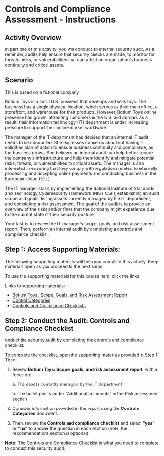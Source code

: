 # Controls and Compliance Assessment - Instructions

## Activity Overview
In part one of this activity, you will conduct an internal security audit. As a reminder, audits help ensure that security checks are made, to monitor for threats, risks, or vulnerabilities that can affect an organization’s business continuity and critical assets. 

## Scenario
This is based on a fictional company

Botium Toys is a small U.S. business that develops and sells toys. The business has a single physical location, which serves as their main office, a storefront, and warehouse for their products. However, Botium Toy’s online presence has grown, attracting customers in the U.S. and abroad. As a result, their information technology (IT) department is under increasing pressure to support their online market worldwide.

The manager of the IT department has decided that an internal IT audit needs to be conducted. She expresses concerns about not having a solidified plan of action to ensure business continuity and compliance, as the business grows. She believes an internal audit can help better secure the company’s infrastructure and help them identify and mitigate potential risks, threats, or vulnerabilities to critical assets. The manager is also interested in ensuring that they comply with regulations related to internally processing and accepting online payments and conducting business in the European Union (E.U.).

The IT manager starts by implementing the National Institute of Standards and Technology Cybersecurity Framework (NIST CSF), establishing an audit scope and goals, listing assets currently managed by the IT department, and completing a risk assessment. The goal of the audit is to provide an overview of the risks and/or fines that the company might experience due to the current state of their security posture.

Your task is to review the IT manager’s scope, goals, and risk assessment report. Then, perform an internal audit by completing a controls and compliance checklist.

## Step 1: Access Supporting Materials:

The following supporting materials will help you complete this activity. Keep materials open as you proceed to the next steps. 

To use the supporting materials for this course item, click the links. 

Links to supporting materials: 

- [Botium Toys_ Scope, Goals, and Risk Assessment Report](https://github.com/Hugh-Kumbi/Cybersecurity-Portfolio/blob/main/I.%20Security%20Controls%20and%20Compliance%20Evaluation/Botium%20Toys%3A%20Scope%2C%20Goals%2C%20and%20Risk%20Assessment%20Report.md)
- [Control Categories](https://github.com/Hugh-Kumbi/Cybersecurity-Portfolio/blob/main/I.%20Security%20Controls%20and%20Compliance%20Evaluation/Control%20Categories.md)
- [Controls and Compliance Checklists](https://github.com/Hugh-Kumbi/Cybersecurity-Portfolio/blob/main/I.%20Security%20Controls%20and%20Compliance%20Evaluation/Controls%20and%20Compliance%20Checklist.md)

## Step 2: Conduct the Audit: Controls and Compliance Checklist
onduct the security audit by completing the controls and compliance checklist. 

To complete the checklist, open the supporting materials provided in Step 1. Then:

1. Review **Botium Toys:  Scope, goals, and risk assessment report**, with a focus on:

    a. The assets currently managed by the IT department

    b. The bullet points under “Additional comments” in the Risk assessment section

2. Consider information provided in the report using the **Controls Categories** document.

3. Then, review the **Controls and compliance checklist** and select **“yes**” or **“no”** to answer the question in each section (note: the recommendations section is optional).

**Note:** The [Controls and Compliance Checklist](https://github.com/Hugh-Kumbi/Cybersecurity-Portfolio/blob/main/I.%20Security%20Controls%20and%20Compliance%20Evaluation/Controls%20and%20Compliance%20Checklist.md) is what you need to complete to conduct this security audit. 
